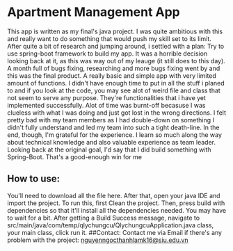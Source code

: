 # Apartment Management App
This app is written as my final's java project. I was quite ambitious with this and really want to do something that would push my skill set to its limit. After quite a bit of research and jumping around, i settled with a plan: Try to use spring-boot framework to build my app. It was a horrible decision looking back at it, as this was way out of my leauge (it still does to this day). A month full of bugs fixing, researching and more bugs fixing went by and this was the final product. A really basic and simple app with very limited amount of functions. I didn't have enough time to put in all the stuff i planed to and if you look at the code, you may see alot of weird file and class that not seem to serve any purpose. They're functionalities that i have yet implemented successfully. Alot of time was burnt-off becasuse I was clueless with what I was doing and just got lost in the wrong directions. I felt pretty bad with my team members as I had double-down on something I didn't fully understand and led my team into such a tight death-line. In the end, though, I'm grateful for the experience. I learn so much along the way about technical knowledge and also valuable experience as team leader. Looking back at the original goal, I'd say that I did build something with Spring-Boot. That's a good-enough win for me
## How to use:
You'll need to  download all the file here. After that, open your java IDE and import the project. To run this, first Clean the project. Then, press build with dependencies so that it'll install all the dependencies needed. You may have to wait for a bit. After getting a Build Success message, navigate to src/main/java/com/temp/qlychungcu/QlychungcuApplication.java class, your main class, click run it.
##Contact:
Contact me via Email if there's any problem with the project: nguyenngocthanhlamk16@siu.edu.vn
